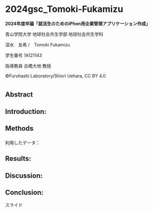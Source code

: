 # 2024gsc_Tomoki-Fukamizu

**2024年度卒論「就活生のためのiPhon用企業管理アプリケーション作成」**

青山学院大学 地球社会共生学部 地球社会共生学科

深水　友希 /　Tomoki Fukamizu

学生番号 1A121143

指導教員 古橋大地 教授

©︎Furuhashi Laboratory/Shiori Uehara, CC BY 4.0


# 
## 


## Abstract


## Introduction:

## Methods

### 

利用したデータ：



## Results:



## Discussion:


## Conclusion:


スライド
